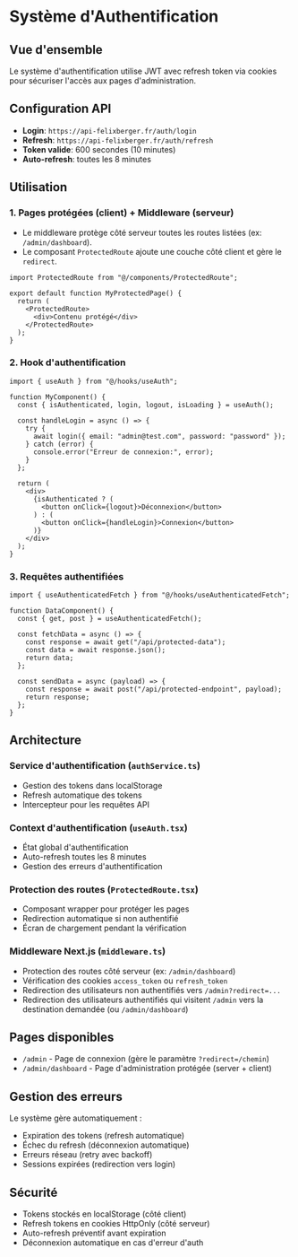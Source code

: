 # Système d'Authentification

## Vue d'ensemble

Le système d'authentification utilise JWT avec refresh token via cookies pour sécuriser l'accès aux pages d'administration.

## Configuration API

- **Login**: `https://api-felixberger.fr/auth/login`
- **Refresh**: `https://api-felixberger.fr/auth/refresh`
- **Token valide**: 600 secondes (10 minutes)
- **Auto-refresh**: toutes les 8 minutes

## Utilisation

### 1. Pages protégées (client) + Middleware (serveur)

- Le middleware protège côté serveur toutes les routes listées (ex: `/admin/dashboard`).
- Le composant `ProtectedRoute` ajoute une couche côté client et gère le `redirect`.

```tsx
import ProtectedRoute from "@/components/ProtectedRoute";

export default function MyProtectedPage() {
  return (
    <ProtectedRoute>
      <div>Contenu protégé</div>
    </ProtectedRoute>
  );
}
```

### 2. Hook d'authentification

```tsx
import { useAuth } from "@/hooks/useAuth";

function MyComponent() {
  const { isAuthenticated, login, logout, isLoading } = useAuth();

  const handleLogin = async () => {
    try {
      await login({ email: "admin@test.com", password: "password" });
    } catch (error) {
      console.error("Erreur de connexion:", error);
    }
  };

  return (
    <div>
      {isAuthenticated ? (
        <button onClick={logout}>Déconnexion</button>
      ) : (
        <button onClick={handleLogin}>Connexion</button>
      )}
    </div>
  );
}
```

### 3. Requêtes authentifiées

```tsx
import { useAuthenticatedFetch } from "@/hooks/useAuthenticatedFetch";

function DataComponent() {
  const { get, post } = useAuthenticatedFetch();

  const fetchData = async () => {
    const response = await get("/api/protected-data");
    const data = await response.json();
    return data;
  };

  const sendData = async (payload) => {
    const response = await post("/api/protected-endpoint", payload);
    return response;
  };
}
```

## Architecture

### Service d'authentification (`authService.ts`)

- Gestion des tokens dans localStorage
- Refresh automatique des tokens
- Intercepteur pour les requêtes API

### Context d'authentification (`useAuth.tsx`)

- État global d'authentification
- Auto-refresh toutes les 8 minutes
- Gestion des erreurs d'authentification

### Protection des routes (`ProtectedRoute.tsx`)

- Composant wrapper pour protéger les pages
- Redirection automatique si non authentifié
- Écran de chargement pendant la vérification

### Middleware Next.js (`middleware.ts`)

- Protection des routes côté serveur (ex: `/admin/dashboard`)
- Vérification des cookies `access_token` ou `refresh_token`
- Redirection des utilisateurs non authentifiés vers `/admin?redirect=...`
- Redirection des utilisateurs authentifiés qui visitent `/admin` vers la destination demandée (ou `/admin/dashboard`)

## Pages disponibles

- `/admin` - Page de connexion (gère le paramètre `?redirect=/chemin`)
- `/admin/dashboard` - Page d'administration protégée (server + client)

## Gestion des erreurs

Le système gère automatiquement :

- Expiration des tokens (refresh automatique)
- Échec du refresh (déconnexion automatique)
- Erreurs réseau (retry avec backoff)
- Sessions expirées (redirection vers login)

## Sécurité

- Tokens stockés en localStorage (côté client)
- Refresh tokens en cookies HttpOnly (côté serveur)
- Auto-refresh préventif avant expiration
- Déconnexion automatique en cas d'erreur d'auth
